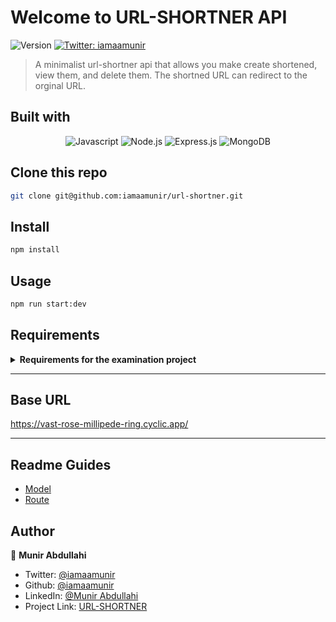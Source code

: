 # Welcome to URL-SHORTNER API
<p>
  <img alt="Version" src="https://img.shields.io/badge/version-1.0.0-blue.svg?cacheSeconds=2592000" />
  <a href="https://twitter.com/iamaamunir" target="_blank">
    <img alt="Twitter: iamaamunir" src="https://img.shields.io/twitter/follow/iamaamunir.svg?style=social" />
  </a>
</p>

> A minimalist url-shortner api that allows you make create shortened, view them, and delete them. The shortned URL can redirect to the orginal URL.

## Built with

<div align="center">

![Javascript][javascript]
![Node.js][node]
![Express.js][express]
![MongoDB][mongodb]

</div>

## Clone this repo

```sh
git clone git@github.com:iamaamunir/url-shortner.git
```

## Install

```sh
npm install
```

## Usage

```sh
npm run start:dev
```

## Requirements

<details>

<summary> <strong>Requirements for the examination project</strong> </summary>

- [x] Users should be able to see a list of their shortened URLs and the number of clicks for that URL.

- [x] Users should be able to register and login

- [x] The URLs should be saved to a database, how you model your database is left to your imagination.

- [x] Proper use of Git for Version Control.

- [x] The API/endpoint should be deployed

</details>

---

## Base URL

https://vast-rose-millipede-ring.cyclic.app/

---

## Readme Guides

- [Model](./models/README.md)
- [Route](./routes/README.md)

## Author

👤 **Munir Abdullahi**

- Twitter: [@iamaamunir](https://twitter.com/iamaamunir)
- Github: [@iamaamunir](https://github.com/iamaamunir)
- LinkedIn: [@Munir Abdullahi](https://www.linkedin.com/in/aamunir100)
- Project Link: [URL-SHORTNER](https://github.com/iamaamunir/url-shortner)

<!-- Markdown Links & Images -->

[contributors-shield]: https://img.shields.io/github/contributors/tobisupreme/blogolicious.svg?style=for-the-badge
[contributors-url]: https://github.com/tobisupreme/blogolicious/graphs/contributors
[javascript]: https://img.shields.io/badge/javascript-%23323330.svg?style=for-the-badge&logo=javascript&logoColor=%23F7DF1C
[node]: https://img.shields.io/badge/node.js-6DA55F?style=for-the-badge&logo=node.js&logoColor=white
[express]: https://img.shields.io/badge/express.js-%23404d59.svg?style=for-the-badge&logo=express&logoColor=%2361DAFB
[mongodb]: https://img.shields.io/badge/MongoDB-%234ea94b.svg?style=for-the-badge&logo=mongodb&logoColor=white